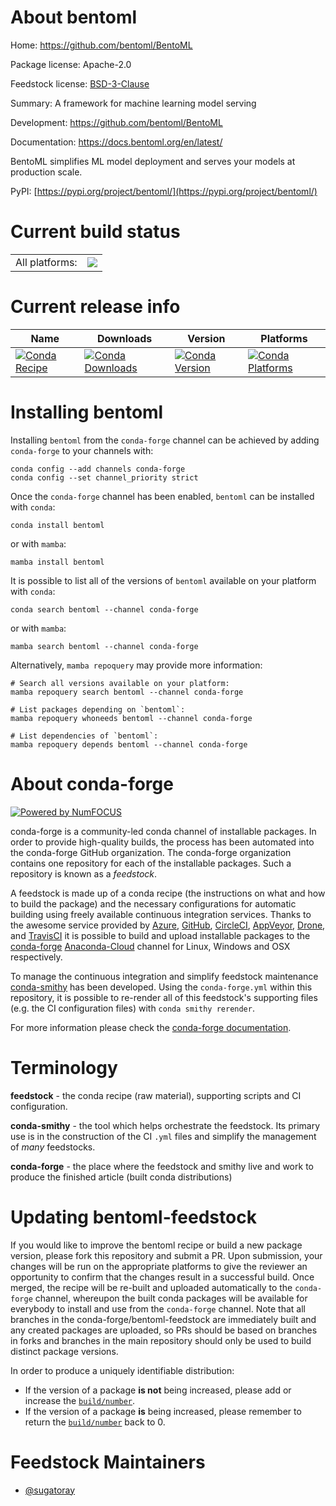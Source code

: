 About bentoml
=============

Home: https://github.com/bentoml/BentoML

Package license: Apache-2.0

Feedstock license: [BSD-3-Clause](https://github.com/conda-forge/bentoml-feedstock/blob/main/LICENSE.txt)

Summary: A framework for machine learning model serving

Development: https://github.com/bentoml/BentoML

Documentation: https://docs.bentoml.org/en/latest/

BentoML simplifies ML model deployment and serves your models at production scale.

PyPI: [https://pypi.org/project/bentoml/](https://pypi.org/project/bentoml/)


Current build status
====================


<table><tr><td>All platforms:</td>
    <td>
      <a href="https://dev.azure.com/conda-forge/feedstock-builds/_build/latest?definitionId=16547&branchName=main">
        <img src="https://dev.azure.com/conda-forge/feedstock-builds/_apis/build/status/bentoml-feedstock?branchName=main">
      </a>
    </td>
  </tr>
</table>

Current release info
====================

| Name | Downloads | Version | Platforms |
| --- | --- | --- | --- |
| [![Conda Recipe](https://img.shields.io/badge/recipe-bentoml-green.svg)](https://anaconda.org/conda-forge/bentoml) | [![Conda Downloads](https://img.shields.io/conda/dn/conda-forge/bentoml.svg)](https://anaconda.org/conda-forge/bentoml) | [![Conda Version](https://img.shields.io/conda/vn/conda-forge/bentoml.svg)](https://anaconda.org/conda-forge/bentoml) | [![Conda Platforms](https://img.shields.io/conda/pn/conda-forge/bentoml.svg)](https://anaconda.org/conda-forge/bentoml) |

Installing bentoml
==================

Installing `bentoml` from the `conda-forge` channel can be achieved by adding `conda-forge` to your channels with:

```
conda config --add channels conda-forge
conda config --set channel_priority strict
```

Once the `conda-forge` channel has been enabled, `bentoml` can be installed with `conda`:

```
conda install bentoml
```

or with `mamba`:

```
mamba install bentoml
```

It is possible to list all of the versions of `bentoml` available on your platform with `conda`:

```
conda search bentoml --channel conda-forge
```

or with `mamba`:

```
mamba search bentoml --channel conda-forge
```

Alternatively, `mamba repoquery` may provide more information:

```
# Search all versions available on your platform:
mamba repoquery search bentoml --channel conda-forge

# List packages depending on `bentoml`:
mamba repoquery whoneeds bentoml --channel conda-forge

# List dependencies of `bentoml`:
mamba repoquery depends bentoml --channel conda-forge
```


About conda-forge
=================

[![Powered by
NumFOCUS](https://img.shields.io/badge/powered%20by-NumFOCUS-orange.svg?style=flat&colorA=E1523D&colorB=007D8A)](https://numfocus.org)

conda-forge is a community-led conda channel of installable packages.
In order to provide high-quality builds, the process has been automated into the
conda-forge GitHub organization. The conda-forge organization contains one repository
for each of the installable packages. Such a repository is known as a *feedstock*.

A feedstock is made up of a conda recipe (the instructions on what and how to build
the package) and the necessary configurations for automatic building using freely
available continuous integration services. Thanks to the awesome service provided by
[Azure](https://azure.microsoft.com/en-us/services/devops/), [GitHub](https://github.com/),
[CircleCI](https://circleci.com/), [AppVeyor](https://www.appveyor.com/),
[Drone](https://cloud.drone.io/welcome), and [TravisCI](https://travis-ci.com/)
it is possible to build and upload installable packages to the
[conda-forge](https://anaconda.org/conda-forge) [Anaconda-Cloud](https://anaconda.org/)
channel for Linux, Windows and OSX respectively.

To manage the continuous integration and simplify feedstock maintenance
[conda-smithy](https://github.com/conda-forge/conda-smithy) has been developed.
Using the ``conda-forge.yml`` within this repository, it is possible to re-render all of
this feedstock's supporting files (e.g. the CI configuration files) with ``conda smithy rerender``.

For more information please check the [conda-forge documentation](https://conda-forge.org/docs/).

Terminology
===========

**feedstock** - the conda recipe (raw material), supporting scripts and CI configuration.

**conda-smithy** - the tool which helps orchestrate the feedstock.
                   Its primary use is in the construction of the CI ``.yml`` files
                   and simplify the management of *many* feedstocks.

**conda-forge** - the place where the feedstock and smithy live and work to
                  produce the finished article (built conda distributions)


Updating bentoml-feedstock
==========================

If you would like to improve the bentoml recipe or build a new
package version, please fork this repository and submit a PR. Upon submission,
your changes will be run on the appropriate platforms to give the reviewer an
opportunity to confirm that the changes result in a successful build. Once
merged, the recipe will be re-built and uploaded automatically to the
`conda-forge` channel, whereupon the built conda packages will be available for
everybody to install and use from the `conda-forge` channel.
Note that all branches in the conda-forge/bentoml-feedstock are
immediately built and any created packages are uploaded, so PRs should be based
on branches in forks and branches in the main repository should only be used to
build distinct package versions.

In order to produce a uniquely identifiable distribution:
 * If the version of a package **is not** being increased, please add or increase
   the [``build/number``](https://docs.conda.io/projects/conda-build/en/latest/resources/define-metadata.html#build-number-and-string).
 * If the version of a package **is** being increased, please remember to return
   the [``build/number``](https://docs.conda.io/projects/conda-build/en/latest/resources/define-metadata.html#build-number-and-string)
   back to 0.

Feedstock Maintainers
=====================

* [@sugatoray](https://github.com/sugatoray/)

